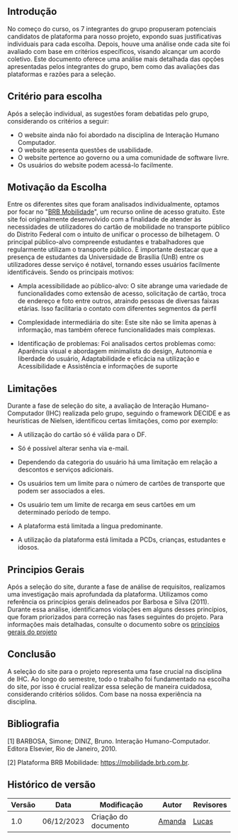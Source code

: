 ## Introdução

No começo do curso, os 7 integrantes do grupo propuseram potenciais candidatos de plataforma para nosso projeto, expondo suas justificativas individuais para cada escolha. Depois, houve uma análise onde cada site foi avaliado com base em critérios específicos, visando alcançar um acordo coletivo. Este documento oferece uma análise mais detalhada das opções apresentadas pelos integrantes do grupo, bem como das avaliações das plataformas e razões para a seleção.

## Critério para escolha 

Após a seleção individual, as sugestões foram debatidas pelo grupo, considerando os critérios a seguir:

- O website ainda não foi abordado na disciplina de Interação Humano Computador.
- O website apresenta questões de usabilidade.
- O website pertence ao governo ou a uma comunidade de software livre.
- Os usuários do website podem acessá-lo facilmente.
  
## Motivação da Escolha 

Entre os diferentes sites que foram analisados individualmente, optamos por focar no "[BRB Mobilidade](https://mobilidade.brb.com.br)", um recurso online de acesso gratuito. Este site foi originalmente desenvolvido com a finalidade de atender às necessidades de utilizadores do cartão de mobilidade no transporte público do Distrito Federal com o intuito de unificar o processo de bilhetagem. O principal público-alvo compreende estudantes e trabalhadores que regularmente utilizam o transporte público. É importante destacar que a presença de estudantes da Universidade de Brasília (UnB) entre os utilizadores desse serviço é notável, tornando esses usuários facilmente identificáveis. Sendo os principais motivos:

- Ampla acessibilidade ao público-alvo: O site abrange uma variedade de funcionalidades como extensão de acesso, solicitação de cartão, troca de endereço e foto entre outros, atraindo pessoas de diversas faixas etárias. Isso facilitaria o contato com diferentes segmentos da perfil
  
- Complexidade intermediária do site: Este site não se limita apenas à informação, mas também oferece funcionalidades mais complexas. 

- Identificação de problemas: Foi analisados certos problemas como: Aparência visual e abordagem minimalista do design, Autonomia e liberdade do usuário, Adaptabilidade e eficácia na utilização e Acessibilidade e Assistência e informações de suporte

## Limitações

Durante a fase de seleção do site, a avaliação de Interação Humano-Computador (IHC) realizada pelo grupo, seguindo o framework DECIDE e as heurísticas de Nielsen, identificou certas limitações, como por exemplo:

- A utilização do cartão só é válida para o DF.

- Só é possível alterar senha via e-mail.

- Dependendo da categoria do usuário há uma limitação em relação a descontos e serviços adicionais.

- Os usuários tem um limite para o número de cartões de transporte que podem ser associados a eles.

- Os usuário tem um limite de recarga em seus cartões em um determinado período de tempo.

- A plataforma está limitada a língua predominante.

- A utilização da plataforma está limitada a PCDs, crianças, estudantes e idosos.


## Principios Gerais 

Após a seleção do site, durante a fase de análise de requisitos, realizamos uma investigação mais aprofundada da plataforma. Utilizamos como referência os princípios gerais delineados por Barbosa e Silva (2011). Durante essa análise, identificamos violações em alguns desses princípios, que foram priorizados para correção nas fases seguintes do projeto.  Para informações mais detalhadas, consulte o documento sobre os [princípios gerais do projeto](https://interacao-humano-computador.github.io/2023.2--BRB-Mobilidade/analiseRequisitos/caracteristicas_gerais/)

## Conclusão

A seleção do site para o projeto representa uma fase crucial na disciplina de IHC. Ao longo do semestre, todo o trabalho foi fundamentado na escolha do site, por isso é crucial realizar essa seleção de maneira cuidadosa, considerando critérios sólidos. Com base na nossa experiência na disciplina. 


## Bibliografia

[1] BARBOSA, Simone; DINIZ, Bruno. Interação Humano-Computador. Editora Elsevier, Rio de Janeiro, 2010.

[2] Plataforma BRB Mobilidade: <https://mobilidade.brb.com.br>. 

## Histórico de versão

| Versão | Data       | Modificação                             | Autor                         | Revisores                         |
| ------ | ---------- | --------------------------------------- | ----------------------------- | ----------------------------- |
|    1.0   |   06/12/2023   |   Criação do documento |  [Amanda](https://github.com/Amandaaaaabreu)| [Lucas]()|
